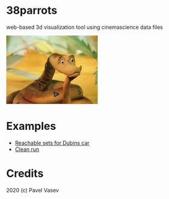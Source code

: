 # 38parrots

web-based 3d visualization tool using cinemascience data files

![38](doc/udav-iz-multfilma-38-popugaev.jpg)

# Examples

* [Reachable sets for Dubins car](http://tinyurl.com/wny22dl)
* [Clean run](http://viewlang.ru/viewlang/code/scene.html?s=https://github.com/pavelvasev/38parrots/blob/master/result.vl)

# Credits

2020 (c) Pavel Vasev
